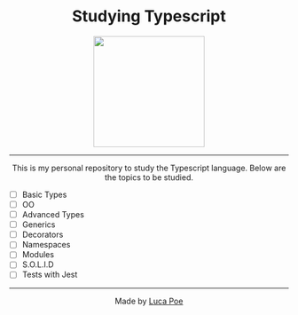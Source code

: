 <h1 align=center>Studying Typescript</h1>
<div align=center>
	<img src="https://w7.pngwing.com/pngs/915/519/png-transparent-typescript-hd-logo-thumbnail.png" width=200 height=200>
</div>

---

<p align=center>This is my personal repository to study the Typescript language. Below are the topics to be studied.</p> 

- [ ] Basic Types
- [ ] OO
- [ ] Advanced Types
- [ ] Generics
- [ ] Decorators
- [ ] Namespaces
- [ ] Modules
- [ ] S.O.L.I.D
- [ ] Tests with Jest

---
<p align=center>Made by <a href='https://github.com/iamthepoe'>Luca Poe</a></p>
